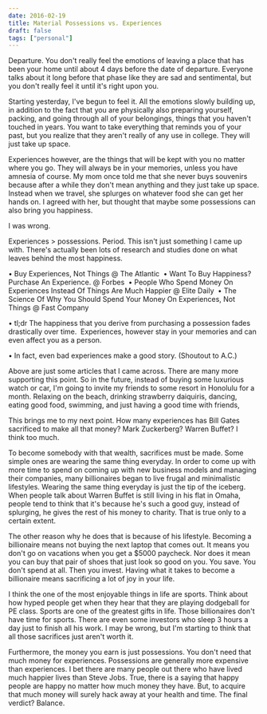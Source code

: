 ```yaml
---
date: 2016-02-19
title: Material Possessions vs. Experiences
draft: false
tags: ["personal"]
---
```

Departure.
You don't really feel the emotions of leaving a place that has been your home until about 4 days before the date of departure. Everyone talks about it long before that phase like they are sad and sentimental, but you don't really feel it until it's right upon you.

Starting yesterday, I've begun to feel it. All the emotions slowly building up, in addition to the fact that you are physically also preparing yourself, packing, and going through all of your belongings, things that you haven't touched in years. You want to take everything that reminds you of your past, but you realize that they aren't really of any use in college. They will just take up space.

Experiences however, are the things that will be kept with you no matter where you go. They will always be in your memories, unless you have amnesia of course. My mom once told me that she never buys souvenirs because after a while they don't mean anything and they just take up space. Instead when we travel, she splurges on whatever food she can get her hands on. I agreed with her, but thought that maybe some possessions can also bring you happiness.

I was wrong.

Experiences > possessions. Period. This isn't just something I came up with. There's actually been lots of research and studies done on what leaves behind the most happiness.

• Buy Experiences, Not Things @ The Atlantic
 • Want To Buy Happiness? Purchase An Experience. @ Forbes 
• People Who Spend Money On Experiences Instead Of Things Are Much Happier @ Elite Daily 
• The Science Of Why You Should Spend Your Money On Experiences, Not Things @ Fast Company

• tl;dr The happiness that you derive from purchasing a possession fades drastically over time.  Experiences, however stay in your memories and can even affect you as a person. 

• In fact, even bad experiences make a good story. (Shoutout to A.C.)

Above are just some articles that I came across. There are many more supporting this point. So in the future, instead of buying some luxurious watch or car, I'm going to invite my friends to some resort in Honolulu for a month. Relaxing on the beach, drinking strawberry daiquiris, dancing, eating good food, swimming, and just having a good time with friends,

This brings me to my next point. How many experiences has Bill Gates sacrificed to make all that money? Mark Zuckerberg? Warren Buffet? I think too much.

To become somebody with that wealth, sacrifices must be made. Some simple ones are wearing the same thing everyday. In order to come up with more time to spend on coming up with new business models and managing their companies, many billionaires began to live frugal and minimalistic lifestyles. Wearing the same thing everyday is just the tip of the iceberg. When people talk about Warren Buffet is still living in his flat in Omaha, people tend to think that it's because he's such a good guy, instead of splurging, he gives the rest of his money to charity. That is true only to a certain extent.

The other reason why he does that is because of his lifestyle. Becoming a billionaire means not buying the next laptop that comes out. It means you don't go on vacations when you get a $5000 paycheck. Nor does it mean you can buy that pair of shoes that just look so good on you. You save. You don't spend at all. Then you invest. Having what it takes to become a billionaire means sacrificing a lot of joy in your life.

I think the one of the most enjoyable things in life are sports. Think about how hyped people get when they hear that they are playing dodgeball for PE class. Sports are one of the greatest gifts in life. Those billionaires don't have time for sports. There are even some investors who sleep 3 hours a day just to finish all his work. I may be wrong, but I'm starting to think that all those sacrifices just aren't worth it.

Furthermore, the money you earn is just possessions. You don't need that much money for experiences. Possessions are generally more expensive than experiences. I bet there are many people out there who have lived much happier lives than Steve Jobs. True, there is a saying that happy people are happy no matter how much money they have. But, to acquire that much money will surely hack away at your health and time. The final verdict? Balance.
